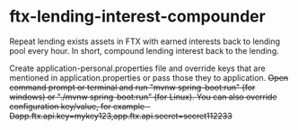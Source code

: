 # ftx-lending-interest-compounder

Repeat lending exists assets in FTX with earned interests back to lending pool every hour. In short, compound lending interest back to the lending.

Create application-personal.properties file and override keys that are mentioned in application.properties or pass those they to application.
~~Open command prompt or terminal and run "mvnw spring-boot:run" (for windows) or "./mvnw spring-boot:run" (for Linux). You can also override configuration key/value, for example -Dapp.ftx.api.key=mykey123,app.ftx.api.secret=secret112233~~
